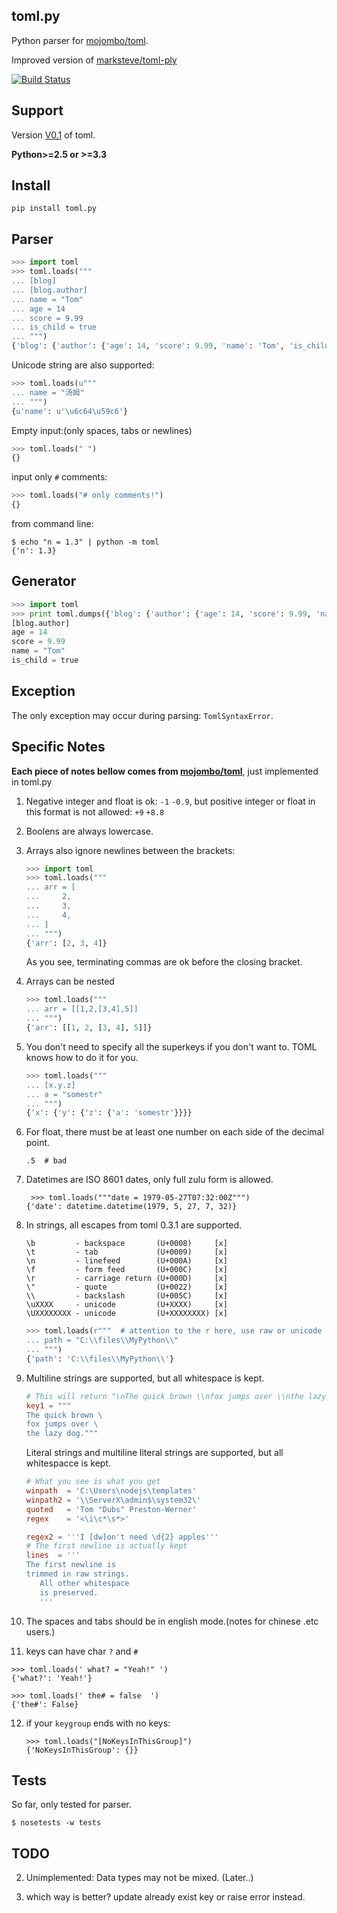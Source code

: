 toml.py
------

Python parser for [mojombo/toml](https://github.com/mojombo/toml).

Improved version of [marksteve/toml-ply](https://github.com/marksteve/toml-ply)

[![Build Status](https://travis-ci.org/hit9/toml.py.png?branch=master)](https://travis-ci.org/hit9/toml.py)

Support
-------

Version [V0.1](https://github.com/mojombo/toml/blob/master/versions/toml-v0.1.0.md) of toml.

**Python>=2.5 or >=3.3**

Install
-------

    pip install toml.py

Parser
------

```python
>>> import toml
>>> toml.loads("""
... [blog]
... [blog.author]
... name = "Tom"
... age = 14
... score = 9.99
... is_child = true
... """)
{'blog': {'author': {'age': 14, 'score': 9.99, 'name': 'Tom', 'is_child': True}}}
```

Unicode string are also supported:

```python
>>> toml.loads(u"""
... name = "汤姆"
... """)
{u'name': u'\u6c64\u59c6'}
```

Empty input:(only spaces, tabs or newlines)

```python
>>> toml.loads(" ")
{}
```

input only `#` comments:

```python
>>> toml.loads("# only comments!")
{}
```

from command line:

```
$ echo "n = 1.3" | python -m toml
{'n': 1.3}

```

Generator
---------

```python
>>> import toml
>>> print toml.dumps({'blog': {'author': {'age': 14, 'score': 9.99, 'name': 'Tom', 'is_child': True}}})
[blog.author]
age = 14
score = 9.99
name = "Tom"
is_child = true
```

Exception
----------

The only exception may occur during parsing: `TomlSyntaxError`.

Specific Notes
--------------

**Each piece of notes bellow comes from [mojombo/toml](https://github.com/mojombo/toml)**, just implemented in toml.py

1. Negative integer and float is ok: `-1` `-0.9`, but positive integer or float in this format is not allowed: `+9` `+8.8`

2. Boolens are always lowercase.

3. Arrays also ignore newlines between the brackets:

   ```python
   >>> import toml
   >>> toml.loads("""
   ... arr = [
   ...     2,
   ...     3,
   ...     4,
   ... ]
   ... """)
   {'arr': [2, 3, 4]}
   ```

   As you see, terminating commas are ok before the closing bracket.

4. Arrays can be nested

   ```python
   >>> toml.loads("""
   ... arr = [[1,2,[3,4],5]]
   ... """)
   {'arr': [[1, 2, [3, 4], 5]]}
   ```

5. You don't need to specify all the superkeys if you don't want to. TOML knows how to do it for you.

   ```python
   >>> toml.loads("""
   ... [x.y.z]
   ... a = "somestr"
   ... """)
   {'x': {'y': {'z': {'a': 'somestr'}}}}
   ```

6. For float, there must be at least one number on each side of the decimal point.

   ```
   .5  # bad
   ```

7. Datetimes are ISO 8601 dates, only full zulu form is allowed.

   ```
    >>> toml.loads("""date = 1979-05-27T07:32:00Z""")
   {'date': datetime.datetime(1979, 5, 27, 7, 32)}
   ```

8. In strings, all escapes from toml 0.3.1 are supported.

   ```
   \b         - backspace       (U+0008)     [x]
   \t         - tab             (U+0009)     [x]
   \n         - linefeed        (U+000A)     [x]
   \f         - form feed       (U+000C)     [x]
   \r         - carriage return (U+000D)     [x]
   \"         - quote           (U+0022)     [x]
   \\         - backslash       (U+005C)     [x]
   \uXXXX     - unicode         (U+XXXX)     [x]
   \UXXXXXXXX - unicode         (U+XXXXXXXX) [x]
   ```
   ```python
   >>> toml.loads(r"""  # attention to the r here, use raw or unicode or \\\\
   ... path = "C:\\files\\MyPython\\"
   ... """)
   {'path': 'C:\\files\\MyPython\\'}
   ```

9. Multiline strings are supported, but all whitespace is kept.

   ```toml
   # This will return "\nThe quick brown \\nfox jumps over \\nthe lazy dog."""
   key1 = """
   The quick brown \
   fox jumps over \
   the lazy dog."""
   ```

   Literal strings and multiline literal strings are supported, but all whitespacce is kept.

   ```toml
   # What you see is what you get
   winpath  = 'C:\Users\nodejs\templates'
   winpath2 = '\\ServerX\admin$\system32\'
   quoted   = 'Tom "Dubs" Preston-Werner'
   regex    = '<\i\c*\s*>'
   
   regex2 = '''I [dw]on't need \d{2} apples'''
   # The first newline is actually kept
   lines  = '''
   The first newline is
   trimmed in raw strings.
      All other whitespace
      is preserved.
      '''
   ```

10. The spaces and tabs should be in english mode.(notes for chinese .etc users.)

11. keys can have char `?` and `#`

   ```
   >>> toml.loads(' what? = "Yeah!" ')
   {'what?': 'Yeah!'}
   ```

   ```
   >>> toml.loads(' the# = false  ')
   {'the#': False}
   ```

12. if your `keygroup` ends with no keys:

    ```
    >>> toml.loads("[NoKeysInThisGroup]")                              
    {'NoKeysInThisGroup': {}}                                          
    ```

Tests
-----

So far,  only tested for parser.

    $ nosetests -w tests

TODO
----

2. Unimplemented: Data types may not be mixed. (Later..)

3. which way is better? update already exist key or raise error instead.
